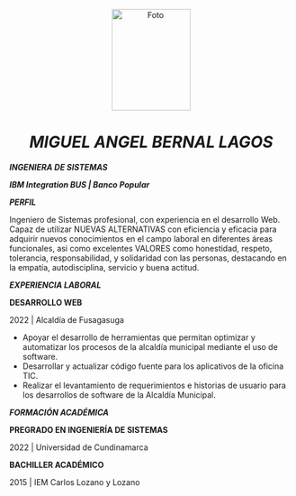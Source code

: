<p align="center">
  <img src="E/picture/Foto1.jpg" width="140" height="180" title="Foto">
</p>

***<h1 align="center">MIGUEL ANGEL BERNAL LAGOS</h1>*** 

***INGENIERA DE SISTEMAS***

***IBM Integration BUS | Banco Popular***

***PERFIL***

Ingeniero de Sistemas profesional, con experiencia en el desarrollo Web. Capaz de utilizar NUEVAS ALTERNATIVAS con eficiencia y eficacia para adquirir nuevos conocimientos en el campo laboral en diferentes áreas funcionales, asi como excelentes VALORES como honestidad, respeto, tolerancia, responsabilidad, y solidaridad con las personas, destacando en la empatía, autodisciplina, servicio y buena actitud.

***EXPERIENCIA LABORAL***

**DESARROLLO WEB**

2022 | Alcaldía de Fusagasuga

* Apoyar el desarrollo de herramientas que permitan optimizar y automatizar los procesos de la alcaldía municipal mediante el uso de software.
* Desarrollar y actualizar código fuente para los aplicativos de la oficina TIC.
* Realizar el levantamiento de requerimientos e historias de usuario para los desarrollos de software de la Alcaldía Municipal.

***FORMACIÓN ACADÉMICA***

**PREGRADO EN INGENIERÍA DE SISTEMAS**

2022 | Universidad de Cundinamarca

**BACHILLER ACADÉMICO**

2015 | IEM Carlos Lozano y Lozano